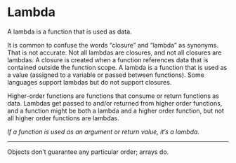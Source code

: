 # Lambda

A lambda is a function that is used as data.

It is common to confuse the words “closure” and “lambda” as synonyms. That is not accurate. Not all lambdas are closures, and not all closures are lambdas. A closure is created when a function references data that is contained outside the function scope. A lambda is a function that is used as a value (assigned to a variable or passed between functions). Some languages support lambdas but do not support closures.

Higher-order functions are functions that consume or return functions as data. Lambdas get passed to and/or returned from higher order functions, and a function might be both a lambda and a higher order function, but not all higher order functions are lambdas.

*If a function is used as an argument or return value, it’s a lambda.*

---

Objects don’t guarantee any particular order; arrays do.
